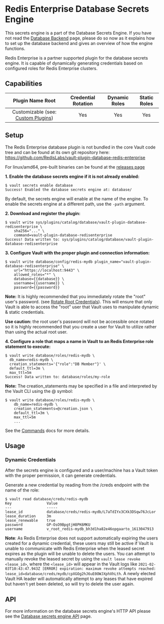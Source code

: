 
# Redis Enterprise Database Secrets Engine

This secrets engine is a part of the Database Secrets Engine. If you have not read the [Database Backend](https://www.vaultproject.io/docs/secrets/databases) 
page, please do so now as it explains how to set up the database backend and gives an overview of how the engine functions.

Redis Enterprise is a partner supported plugin for the database secrets engine. It is capable of dynamically generating 
credentials based on configured roles for Redis Enterprise clusters.

## Capabilities

|Plugin Name	Root | Credential Rotation | Dynamic Roles | Static Roles|
|:----------------:|:-------------------:|:-------------:|:-----------:|
| Customizable (see: [Custom Plugins](https://www.vaultproject.io/docs/secrets/databases/custom)) | Yes | Yes | Yes |

## Setup
The Redis Enterprise database plugin is not bundled in the core Vault code tree and can be found at its own
git repository here: https://github.com/RedisLabs/vault-plugin-database-redis-enterprise

For linux/amd64, pre-built binaries can be found at the [releases page](http://TBC)

**1. Enable the database secrets engine if it is not already enabled:**

```shell
$ vault secrets enable database
Success! Enabled the database secrets engine at: database/
```

By default, the secrets engine will enable at the name of the engine. 
To enable the secrets engine at a different path, use the `-path` argument.

**2. Download and register the plugin:**

```shell
$ vault write sys/plugins/catalog/database/vault-plugin-database-redisenterprise \
    sha256="..." \
    command=vault-plugin-database-redisenterprise
Success! Data written to: sys/plugins/catalog/database/vault-plugin-database-redisenterprise
```

**3. Configure Vault with the proper plugin and connection information:**

```shell
$ vault write database/config/redis-mydb plugin_name="vault-plugin-database-redisenterprise" \
    url="https://localhost:9443" \
    allowed_roles="*" \
    database={{database}} \
    username={{username}} \
    password={{password}}
```

**Note:** It is highly recommended that you immediately rotate the "root" user's password. 
(see [Rotate Root Credentials](https://www.vaultproject.io/api/secret/databases#rotate-root-credentials)). 
This will ensure that only Vault is able to access the "root" user that Vault uses to manipulate dynamic & static credentials.

**Use caution:** the root user's password will not be accessible once rotated so it is highly recommended that you create 
a user for Vault to utilize rather than using the actual root user.

**4. Configure a role that maps a name in Vault to an Redis Enterprise role statement to execute:**

```shell
$ vault write database/roles/redis-mydb \
  db_name=redis-mydb \
  creation_statements='{"role":"DB Member"}' \
  default_ttl=3m \
  max_ttl=5m
Success! Data written to: database/roles/my-role
```

**Note:** The creation_statements may be specified in a file and interpreted by the Vault CLI using the @ symbol:

```shell
$ vault write database/roles/redis-mydb \
    db_name=redis-mydb \
    creation_statements=@creation.json \
    default_ttl=3m \
    max_ttl=5m
    ...
```

See the [Commands](https://www.vaultproject.io/docs/commands#files) docs for more details.

## Usage

### Dynamic Credentials

After the secrets engine is configured and a user/machine has a Vault token with the proper permission, 
it can generate credentials.

Generate a new credential by reading from the /creds endpoint with the name of the role:

```shell
$ vault read database/creds/redis-mydb
Key                Value
---                -----
lease_id           database/creds/redis-mydb/L7aTdIYx3CXk3DSqw76JcLor
lease_duration     3m
lease_renewable    true
password           GP-OsO9BpgtjH8PK6MKU
username           v_root_redis-mydb_bh3d1ha82e46opgaarto_1613047913
```

**Note**: As Redis Enterprise does not support automatically expiring the users created for a dynamic credential, these users may still be active if Vault is unable to communicate with Redis Enterprise when the leased secret expires as the plugin will be unable to delete the users. You can attempt to manually revoke the leased secret by using the `vault lease revoke <lease_id>`, where the `<lease_id>` will appear in the Vault logs like `2021-02-03T10:43:47.943Z [ERROR] expiration: maximum revoke attempts reached: lease_id=database/creds/mydb/cpXGOg2hJ6uE0OWJXphXhLth`. A newly elected Vault HA leader will automatically attempt to any leases that have expired but haven't yet been deleted, so will try to delete the user again.
## API

For more information on the database secrets engine's HTTP API please see the 
[Database secrets engine API](https://www.vaultproject.io/api/secret/databases) page.
